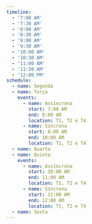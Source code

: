 ```yaml
---
timeline:
  - '7:00 AM'
  - '7:30 AM'
  - '8:00 AM'
  - '8:30 AM'
  - '9:00 AM'
  - '9:30 AM'
  - '10:00 AM'
  - '10:30 AM'
  - '11:00 AM'
  - '11:30 AM'
  - '12:00 PM'
schedule:
  - name: Segunda
  - name: Terça
    events:
      - name: Assíncrona
        start: 7:00 AM
        end: 8:00 AM
        location: T1, T2 e T4
      - name: Síncrona
        start: 8:00 AM
        end: 10:00 AM
        location: T1, T2 e T4
  - name: Quarta
  - name: Quinta
    events:
      - name: Assíncrona
        start: 10:00 AM
        end: 11:00 AM
        location: T1, T2 e T4
      - name: Síncrona
        start: 11:00 AM
        end: 12:00 AM
        location: T1, T2 e T4
  - name: Sexta
---
```

